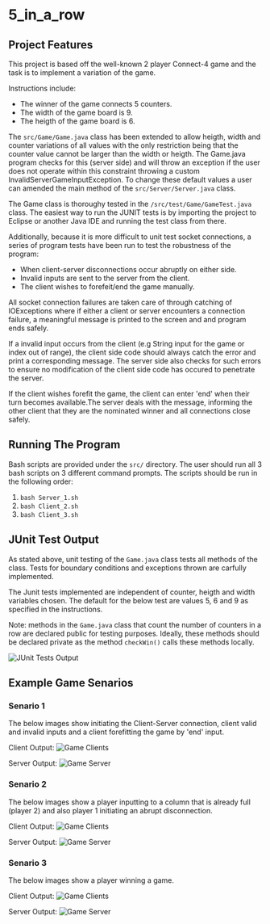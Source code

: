 # 5_in_a_row

## Project Features

This project is based off the well-known 2 player Connect-4 game and the task is to implement a variation of the game.

Instructions include:
* The winner of the game connects 5 counters.
* The width of the game board is 9.
* The heigth of the game board is 6.

The ```src/Game/Game.java``` class has been extended to allow heigth, width and counter variations of all values with the only restriction being that the counter value cannot be larger than the width or heigth. The Game.java program checks for this (server side) and will throw an exception if the user does not operate within this constraint throwing a custom InvalidServerGameInputException. To change these default values a user can amended the main method of the ```src/Server/Server.java``` class.

The Game class is thoroughy tested in the ```/src/test/Game/GameTest.java``` class. The easiest way to run the JUNIT tests is by importing the project to Eclipse or another Java IDE and running the test class from there.

Additionally, because it is more difficult to unit test socket connections, a series of program tests have been run to test the robustness of the program: 
* When client-server disconnections occur abruptly on either side.
* Invalid inputs are sent to the server from the client.
* The client wishes to forefeit/end the game manually.

All socket connection failures are taken care of through catching of IOExceptions where if either a client or server encounters a connection failure, a meaningful message is printed to the screen and and program ends safely.

If a invalid input occurs from the client (e.g String input for the game or index out of range), the client side code should always catch the error and print a corresponding message. The server side also checks for such errors to ensure no modification of the client side code has occured to penetrate the server.

If the client wishes forefit the game, the client can enter 'end' when their turn becomes available.The server deals with the message, informing the other client that they are the nominated winner and all connections close safely.

## Running The Program

Bash scripts are provided under the ```src/``` directory. The user should run all 3 bash scripts on 3 different command prompts. The scripts should be run in the following order:

1. ```bash Server_1.sh```
2. ```bash Client_2.sh```
3. ```bash Client_3.sh```

## JUnit Test Output

As stated above, unit testing of the ```Game.java``` class tests all methods of the class. Tests for boundary conditions and exceptions thrown are carfully implemented. 

The Junit tests implemented are independent of counter, heigth and width variables chosen. The default for the below test are values 5, 6 and 9 as specified in the instructions. 

Note: methods in the ```Game.java``` class that count the number of counters in a row are declared public for testing purposes. Ideally, these methods should be declared private as the method ```checkWin()``` calls these methods locally.

![JUnit Tests Output](Images/Testing_Output/img1.PNG)

## Example Game Senarios

### Senario 1

The below images show initiating the Client-Server connection, client valid and invalid inputs and a client forefitting the game by 'end' input.

Client Output:
![Game Clients](Images/Game_1_Senario/img1.png)

Server Output:
![Game Server](Images/Game_1_Senario/img2.png)

### Senario 2

The below images show a player inputting to a column that is already full (player 2) and also player 1 initiating an abrupt disconnection.

Client Output:
![Game Clients](Images/Game_2_Senario/img1.png)

Server Output:
![Game Server](Images/Game_2_Senario/img2.png)

### Senario 3

The below images show a player winning a game.

Client Output:
![Game Clients](Images/Game_2_Senario/img1.png)

Server Output:
![Game Server](Images/Game_2_Senario/img2.png)
